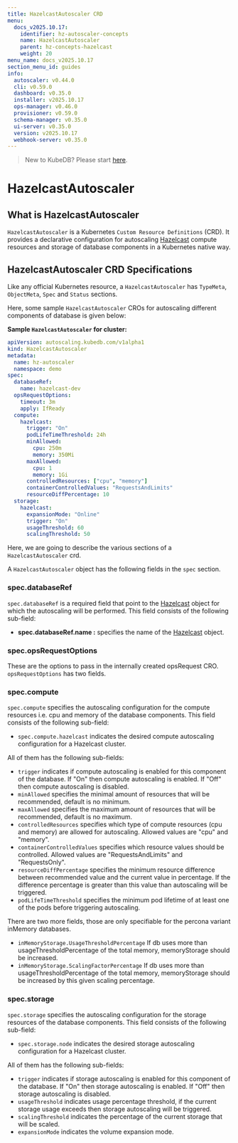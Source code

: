```yaml
---
title: HazelcastAutoscaler CRD
menu:
  docs_v2025.10.17:
    identifier: hz-autoscaler-concepts
    name: HazelcastAutoscaler
    parent: hz-concepts-hazelcast
    weight: 20
menu_name: docs_v2025.10.17
section_menu_id: guides
info:
  autoscaler: v0.44.0
  cli: v0.59.0
  dashboard: v0.35.0
  installer: v2025.10.17
  ops-manager: v0.46.0
  provisioner: v0.59.0
  schema-manager: v0.35.0
  ui-server: v0.35.0
  version: v2025.10.17
  webhook-server: v0.35.0
---
```


> New to KubeDB? Please start [here](/docs/v2025.10.17/README).

# HazelcastAutoscaler

## What is HazelcastAutoscaler

`HazelcastAutoscaler` is a Kubernetes `Custom Resource Definitions` (CRD). It provides a declarative configuration for autoscaling [Hazelcast](https://hazelcast.com/) compute resources and storage of database components in a Kubernetes native way.

## HazelcastAutoscaler CRD Specifications

Like any official Kubernetes resource, a `HazelcastAutoscaler` has `TypeMeta`, `ObjectMeta`, `Spec` and `Status` sections.

Here, some sample `HazelcastAutoscaler` CROs for autoscaling different components of database is given below:

**Sample `HazelcastAutoscaler` for  cluster:**

```yaml
apiVersion: autoscaling.kubedb.com/v1alpha1
kind: HazelcastAutoscaler
metadata:
  name: hz-autoscaler
  namespace: demo
spec:
  databaseRef:
    name: hazelcast-dev
  opsRequestOptions:
    timeout: 3m
    apply: IfReady
  compute:
    hazelcast:
      trigger: "On"
      podLifeTimeThreshold: 24h
      minAllowed:
        cpu: 250m
        memory: 350Mi
      maxAllowed:
        cpu: 1
        memory: 1Gi
      controlledResources: ["cpu", "memory"]
      containerControlledValues: "RequestsAndLimits"
      resourceDiffPercentage: 10
  storage:
    hazelcast:
      expansionMode: "Online"
      trigger: "On"
      usageThreshold: 60
      scalingThreshold: 50
```

Here, we are going to describe the various sections of a `HazelcastAutoscaler` crd.

A `HazelcastAutoscaler` object has the following fields in the `spec` section.

### spec.databaseRef

`spec.databaseRef` is a required field that point to the [Hazelcast](/docs/v2025.10.17/guides/hazelcast/concepts/hazelcast) object for which the autoscaling will be performed. This field consists of the following sub-field:

- **spec.databaseRef.name :** specifies the name of the [Hazelcast](/docs/v2025.10.17/guides/hazelcast/concepts/hazelcast) object.

### spec.opsRequestOptions
These are the options to pass in the internally created opsRequest CRO. `opsRequestOptions` has two fields.

### spec.compute

`spec.compute` specifies the autoscaling configuration for the compute resources i.e. cpu and memory of the database components. This field consists of the following sub-field:

- `spec.compute.hazelcast` indicates the desired compute autoscaling configuration for a Hazelcast cluster.

All of them has the following sub-fields:

- `trigger` indicates if compute autoscaling is enabled for this component of the database. If "On" then compute autoscaling is enabled. If "Off" then compute autoscaling is disabled.
- `minAllowed` specifies the minimal amount of resources that will be recommended, default is no minimum.
- `maxAllowed` specifies the maximum amount of resources that will be recommended, default is no maximum.
- `controlledResources` specifies which type of compute resources (cpu and memory) are allowed for autoscaling. Allowed values are "cpu" and "memory".
- `containerControlledValues` specifies which resource values should be controlled. Allowed values are "RequestsAndLimits" and "RequestsOnly".
- `resourceDiffPercentage` specifies the minimum resource difference between recommended value and the current value in percentage. If the difference percentage is greater than this value than autoscaling will be triggered.
- `podLifeTimeThreshold` specifies the minimum pod lifetime of at least one of the pods before triggering autoscaling.

There are two more fields, those are only specifiable for the percona variant inMemory databases.
- `inMemoryStorage.UsageThresholdPercentage` If db uses more than usageThresholdPercentage of the total memory, memoryStorage should be increased.
- `inMemoryStorage.ScalingFactorPercentage` If db uses more than usageThresholdPercentage of the total memory, memoryStorage should be increased by this given scaling percentage.

### spec.storage

`spec.storage` specifies the autoscaling configuration for the storage resources of the database components. This field consists of the following sub-field:

- `spec.storage.node` indicates the desired storage autoscaling configuration for a Hazelcast cluster.

All of them has the following sub-fields:

- `trigger` indicates if storage autoscaling is enabled for this component of the database. If "On" then storage autoscaling is enabled. If "Off" then storage autoscaling is disabled.
- `usageThreshold` indicates usage percentage threshold, if the current storage usage exceeds then storage autoscaling will be triggered.
- `scalingThreshold` indicates the percentage of the current storage that will be scaled.
- `expansionMode` indicates the volume expansion mode.
